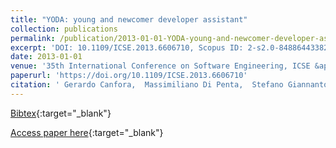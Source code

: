 ```yaml
---
title: "YODA: young and newcomer developer assistant"
collection: publications
permalink: /publication/2013-01-01-YODA-young-and-newcomer-developer-assistant
excerpt: 'DOI: 10.1109/ICSE.2013.6606710, Scopus ID: 2-s2.0-84886443382, Cited by: 3'
date: 2013-01-01
venue: '35th International Conference on Software Engineering, ICSE &apos;13, San Francisco, CA, USA, May 18-26, 2013'
paperurl: 'https://doi.org/10.1109/ICSE.2013.6606710'
citation: ' Gerardo Canfora,  Massimiliano Di Penta,  Stefano Giannantonio,  Rocco Oliveto,  Sebastiano Panichella, &quot;YODA: young and newcomer developer assistant.&quot; 35th International Conference on Software Engineering, ICSE &amp;apos;13, San Francisco, CA, USA, May 18-26, 2013, 2013.'
---
```

[Bibtex](https://dblp.org/rec/bib/conf/icse/CanforaPGOP04){:target="_blank"}

[Access paper here](https://doi.org/10.1109/ICSE.2013.6606710){:target="_blank"}
